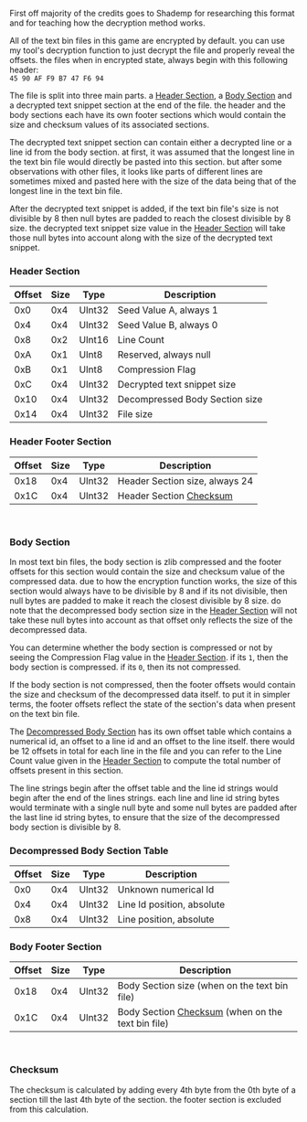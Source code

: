 First off majority of the credits goes to Shademp for researching this format and for teaching how the decryption method works.

All of the text bin files in this game are encrypted by default. you can use my tool's decryption function to just decrypt the file and properly reveal the offsets. the files when in encrypted state, always begin with this following header: 
<br>``45 90 AF F9 B7 47 F6 94``

The file is split into three main parts. a [Header Section](https://github.com/Surihix/DoCTextTool/blob/master/Docs/FileStructure.md#header-section), a [Body Section](https://github.com/Surihix/DoCTextTool/blob/master/Docs/FileStructure.md#body-section) and a decrypted text snippet section at the end of the file. the header and the body sections each have its own footer sections which would contain the size and checksum values of its associated sections. 

The decrypted text snippet section can contain either a decrypted line or a line id from the body section. at first, it was assumed that the longest line in the text bin file would directly be pasted into this section. but after some observations with other files, it looks like parts of different lines are sometimes mixed and pasted here with the size of the data being that of the longest line in the text bin file. 

After the decrypted text snippet is added, if the text bin file's size is not divisible by 8 then null bytes are padded to reach the closest divisible by 8 size. the decrypted text snippet size value in the [Header Section](https://github.com/Surihix/DoCTextTool/blob/master/Docs/FileStructure.md#header-section) will take those null bytes into account along with the size of the decrypted text snippet.
<br>

### Header Section
| Offset | Size | Type | Description |
| --- | --- | --- | --- |
| 0x0 | 0x4 | UInt32 | Seed Value A, always 1 |
| 0x4 | 0x4 | UInt32 | Seed Value B, always 0 |
| 0x8 | 0x2 | UInt16 | Line Count |
| 0xA | 0x1 | UInt8 | Reserved, always null |
| 0xB | 0x1 | UInt8 | Compression Flag |
| 0xC | 0x4 | UInt32 | Decrypted text snippet size |
| 0x10 | 0x4 | UInt32 | Decompressed Body Section size |
| 0x14 | 0x4 | UInt32 | File size |

### Header Footer Section
| Offset | Size | Type | Description |
| --- | --- | --- | --- |
| 0x18 | 0x4 | UInt32 | Header Section size, always 24 |
| 0x1C | 0x4 | UInt32 | Header Section [Checksum](https://github.com/Surihix/DoCTextTool/blob/master/Docs/FileStructure.md#checksum) |

<br>


### Body Section
In most text bin files, the body section is zlib compressed and the footer offsets for this section would contain the size and checksum value of the compressed data. due to how the encryption function works, the size of this section would always have to be divisible by 8 and if its not divisible, then null bytes are padded to make it reach the closest divisible by 8 size. do note that the decompressed body section size in the [Header Section](https://github.com/Surihix/DoCTextTool/blob/master/Docs/FileStructure.md#header-section) will not take these null bytes into account as that offset only reflects the size of the decompressed data.

You can determine whether the body section is compressed or not by seeing the Compression Flag value in the [Header Section](https://github.com/Surihix/DoCTextTool/blob/master/Docs/FileStructure.md#header-section). if its `1`, then the body section is compressed. if its `0`, then its not compressed. 

If the body section is not compressed, then the footer offsets would contain the size and checksum of the decompressed data itself. to put it in simpler terms, the footer offsets reflect the state of the section's data when present on the text bin file. 

The [Decompressed Body Section](https://github.com/Surihix/DoCTextTool/blob/master/Docs/FileStructure.md#decompressed-body-section) has its own offset table which contains a numerical id, an offset to a line id and an offset to the line itself. there would be 12 offsets in total for each line in the file and you can refer to the Line Count value given in the [Header Section](https://github.com/Surihix/DoCTextTool/blob/master/Docs/FileStructure.md#header-section) to compute the total number of offsets present in this section. 

The line strings begin after the offset table and the line id strings would begin after the end of the lines strings. each line and line id string bytes would terminate with a single null byte and some null bytes are padded after the last line id string bytes, to ensure that the size of the decompressed body section is divisible by 8.

### Decompressed Body Section Table
| Offset | Size | Type | Description |
| --- | --- | --- | --- |
| 0x0 | 0x4 | UInt32 | Unknown numerical Id |
| 0x4 | 0x4 | UInt32 | Line Id position, absolute |
| 0x8 | 0x4 | UInt32 | Line position, absolute |


### Body Footer Section
| Offset | Size | Type | Description |
| --- | --- | --- | --- |
| 0x18 | 0x4 | UInt32 | Body Section size (when on the text bin file) |
| 0x1C | 0x4 | UInt32 | Body Section [Checksum](https://github.com/Surihix/DoCTextTool/blob/master/Docs/FileStructure.md#checksum) (when on the text bin file) |

<br>

### Checksum
The checksum is calculated by adding every 4th byte from the 0th byte of a section till the last 4th byte of the section. the footer section is excluded from this calculation. 

